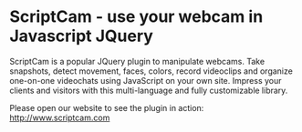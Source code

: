 ScriptCam - use your webcam in Javascript JQuery
================================================

ScriptCam is a popular JQuery plugin to manipulate webcams. Take snapshots, detect movement,
faces, colors, record videoclips and organize one-on-one videochats using JavaScript on your own site.
Impress your clients and visitors with this multi-language and fully customizable library.

Please open our website to see the plugin in action: http://www.scriptcam.com
